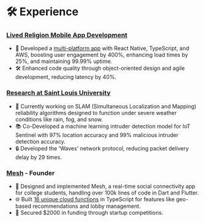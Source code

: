 # 🛠 Experience

### [Lived Religion Mobile App Development](https://religioninplace.org/blog/)
- 📱 Developed a [multi-platform app](https://github.com/oss-slu/lrda_mobile) with React Native, TypeScript, and AWS, boosting user engagement by 400%, enhancing load times by 25%, and maintaining 99.99% uptime.
- 🛠 Enhanced code quality through object-oriented design and agile development, reducing latency by 40%.

### [Research at Saint Louis University](https://ieeexplore.ieee.org/document/10106093/authors#authors)
- 🚗 Currently working on SLAM (Simultaneous Localization and Mapping) reliability algorithms designed to function under severe weather conditions like rain, fog, and snow.
- 📚 Co-Developed a machine learning intruder detection model for IoT Sentinel with 97% location accuracy and 99% malicious intruder detection accuracy.
- 🔒 Developed the 'Waves' network protocol, reducing packet delivery delay by 29 times.

### [Mesh](https://mesh-local.com) - Founder
- 🤝 Designed and implemented Mesh, a real-time social connectivity app for college students, handling over 100k lines of code in Dart and Flutter.
- 🌐 Built [16 unique cloud functions](https://github.com/Stuartwastaken/Mesh_CloudFunctions) in TypeScript for features like geo-based recommendations and lobby management.
- 🚀 Secured $2000 in funding through startup competitions.

